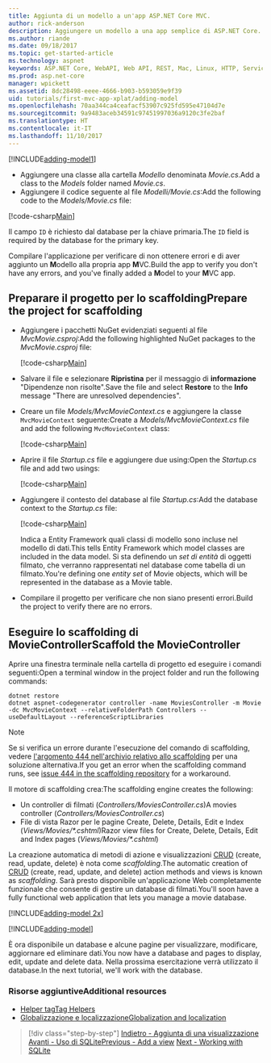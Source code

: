 ```yaml
---
title: Aggiunta di un modello a un'app ASP.NET Core MVC.
author: rick-anderson
description: Aggiungere un modello a una app semplice di ASP.NET Core.
ms.author: riande
ms.date: 09/18/2017
ms.topic: get-started-article
ms.technology: aspnet
keywords: ASP.NET Core, WebAPI, Web API, REST, Mac, Linux, HTTP, Service, HTTP Service,VS Code
ms.prod: asp.net-core
manager: wpickett
ms.assetid: 8dc28498-eeee-4666-b903-b593059e9f39
uid: tutorials/first-mvc-app-xplat/adding-model
ms.openlocfilehash: 70aa344ca4ceafacf53907c925fd595e47104d7e
ms.sourcegitcommit: 9a9483aceb34591c97451997036a9120c3fe2baf
ms.translationtype: HT
ms.contentlocale: it-IT
ms.lasthandoff: 11/10/2017
---
```

[!INCLUDE[adding-model1](../../includes/mvc-intro/adding-model1.md)]

* <span data-ttu-id="1e091-104">Aggiungere una classe alla cartella *Modello* denominata *Movie.cs*.</span><span class="sxs-lookup"><span data-stu-id="1e091-104">Add a class to the *Models* folder named *Movie.cs*.</span></span>
* <span data-ttu-id="1e091-105">Aggiungere il codice seguente al file *Modelli/Movie.cs*:</span><span class="sxs-lookup"><span data-stu-id="1e091-105">Add the following code to the *Models/Movie.cs* file:</span></span>

[!code-csharp[Main](../../tutorials/first-mvc-app/start-mvc/sample/MvcMovie/Models/MovieNoEF.cs?name=snippet_1)]

<span data-ttu-id="1e091-106">Il campo `ID` è richiesto dal database per la chiave primaria.</span><span class="sxs-lookup"><span data-stu-id="1e091-106">The `ID` field is required by the database for the primary key.</span></span> 

<span data-ttu-id="1e091-107">Compilare l'applicazione per verificare di non ottenere errori e di aver aggiunto un **M**odello alla propria app **M**VC.</span><span class="sxs-lookup"><span data-stu-id="1e091-107">Build the app to verify you don't have any errors, and you've finally added a **M**odel to your **M**VC app.</span></span>

## <a name="prepare-the-project-for-scaffolding"></a><span data-ttu-id="1e091-108">Preparare il progetto per lo scaffolding</span><span class="sxs-lookup"><span data-stu-id="1e091-108">Prepare the project for scaffolding</span></span>

- <span data-ttu-id="1e091-109">Aggiungere i pacchetti NuGet evidenziati seguenti al file *MvcMovie.csproj*:</span><span class="sxs-lookup"><span data-stu-id="1e091-109">Add the following highlighted NuGet packages to the *MvcMovie.csproj* file:</span></span>
             
   [!code-csharp[Main](start-mvc/sample/MvcMovie/MvcMovie.csproj?highlight=7,10)]

- <span data-ttu-id="1e091-110">Salvare il file e selezionare **Ripristina** per il messaggio di **informazione** "Dipendenze non risolte".</span><span class="sxs-lookup"><span data-stu-id="1e091-110">Save the file and select **Restore** to the **Info** message "There are unresolved dependencies".</span></span>
- <span data-ttu-id="1e091-111">Creare un file *Models/MvcMovieContext.cs* e aggiungere la classe `MvcMovieContext` seguente:</span><span class="sxs-lookup"><span data-stu-id="1e091-111">Create a *Models/MvcMovieContext.cs* file and add the following `MvcMovieContext` class:</span></span>

   [!code-csharp[Main](start-mvc/sample/MvcMovie/Models/MvcMovieContext.cs)]
   
- <span data-ttu-id="1e091-112">Aprire il file *Startup.cs* file e aggiungere due using:</span><span class="sxs-lookup"><span data-stu-id="1e091-112">Open the *Startup.cs* file and add two usings:</span></span>

   [!code-csharp[Main](start-mvc/sample/MvcMovie/Startup.cs?name=snippet1&highlight=1,2)]

- <span data-ttu-id="1e091-113">Aggiungere il contesto del database al file *Startup.cs*:</span><span class="sxs-lookup"><span data-stu-id="1e091-113">Add the database context to the *Startup.cs* file:</span></span>

   [!code-csharp[Main](start-mvc/sample/MvcMovie/Startup.cs?name=snippet2&highlight=6-7)]

  <span data-ttu-id="1e091-114">Indica a Entity Framework quali classi di modello sono incluse nel modello di dati.</span><span class="sxs-lookup"><span data-stu-id="1e091-114">This tells Entity Framework which model classes are included in the data model.</span></span> <span data-ttu-id="1e091-115">Si sta definendo un *set di entità* di oggetti filmato, che verranno rappresentati nel database come tabella di un filmato.</span><span class="sxs-lookup"><span data-stu-id="1e091-115">You're defining one *entity set* of Movie objects, which will be represented in the database as a Movie table.</span></span>

- <span data-ttu-id="1e091-116">Compilare il progetto per verificare che non siano presenti errori.</span><span class="sxs-lookup"><span data-stu-id="1e091-116">Build the project to verify there are no errors.</span></span>

## <a name="scaffold-the-moviecontroller"></a><span data-ttu-id="1e091-117">Eseguire lo scaffolding di MovieController</span><span class="sxs-lookup"><span data-stu-id="1e091-117">Scaffold the MovieController</span></span>

<span data-ttu-id="1e091-118">Aprire una finestra terminale nella cartella di progetto ed eseguire i comandi seguenti:</span><span class="sxs-lookup"><span data-stu-id="1e091-118">Open a terminal window in the project folder and run the following commands:</span></span>

```
dotnet restore
dotnet aspnet-codegenerator controller -name MoviesController -m Movie -dc MvcMovieContext --relativeFolderPath Controllers --useDefaultLayout --referenceScriptLibraries 
```

> [!NOTE]
> <span data-ttu-id="1e091-119">Se si verifica un errore durante l'esecuzione del comando di scaffolding, vedere [l'argomento 444 nell'archivio relativo allo scaffolding](https://github.com/aspnet/scaffolding/issues/444) per una soluzione alternativa.</span><span class="sxs-lookup"><span data-stu-id="1e091-119">If you get an error when the scaffolding command runs, see [issue 444 in the scaffolding repository](https://github.com/aspnet/scaffolding/issues/444) for a workaround.</span></span>

<span data-ttu-id="1e091-120">Il motore di scaffolding crea:</span><span class="sxs-lookup"><span data-stu-id="1e091-120">The scaffolding engine creates the following:</span></span>

* <span data-ttu-id="1e091-121">Un controller di filmati (*Controllers/MoviesController.cs*)</span><span class="sxs-lookup"><span data-stu-id="1e091-121">A movies controller (*Controllers/MoviesController.cs*)</span></span>
* <span data-ttu-id="1e091-122">File di vista Razor per le pagine Create, Delete, Details, Edit e Index (*Views/Movies/\*.cshtml*)</span><span class="sxs-lookup"><span data-stu-id="1e091-122">Razor view files for Create, Delete, Details, Edit and Index pages (*Views/Movies/\*.cshtml*)</span></span>

<span data-ttu-id="1e091-123">La creazione automatica di metodi di azione e visualizzazioni [CRUD](https://wikipedia.org/wiki/Create,_read,_update_and_delete) (create, read, update, delete) è nota come *scaffolding*.</span><span class="sxs-lookup"><span data-stu-id="1e091-123">The automatic creation of [CRUD](https://wikipedia.org/wiki/Create,_read,_update_and_delete) (create, read, update, and delete) action methods and views is known as *scaffolding*.</span></span> <span data-ttu-id="1e091-124">Sarà presto disponibile un'applicazione Web completamente funzionale che consente di gestire un database di filmati.</span><span class="sxs-lookup"><span data-stu-id="1e091-124">You'll soon have a fully functional web application that lets you manage a movie database.</span></span>

[!INCLUDE[adding-model 2x](../../includes/mvc-intro/adding-model2xp.md)]

[!INCLUDE[adding-model](../../includes/mvc-intro/adding-model3.md)]

<span data-ttu-id="1e091-125">È ora disponibile un database e alcune pagine per visualizzare, modificare, aggiornare ed eliminare dati.</span><span class="sxs-lookup"><span data-stu-id="1e091-125">You now have a database and pages to display, edit, update and delete data.</span></span> <span data-ttu-id="1e091-126">Nella prossima esercitazione verrà utilizzato il database.</span><span class="sxs-lookup"><span data-stu-id="1e091-126">In the next tutorial, we'll work with the database.</span></span>

### <a name="additional-resources"></a><span data-ttu-id="1e091-127">Risorse aggiuntive</span><span class="sxs-lookup"><span data-stu-id="1e091-127">Additional resources</span></span>

* [<span data-ttu-id="1e091-128">Helper tag</span><span class="sxs-lookup"><span data-stu-id="1e091-128">Tag Helpers</span></span>](xref:mvc/views/tag-helpers/intro)
* [<span data-ttu-id="1e091-129">Globalizzazione e localizzazione</span><span class="sxs-lookup"><span data-stu-id="1e091-129">Globalization and localization</span></span>](xref:fundamentals/localization)

>[!div class="step-by-step"]
<span data-ttu-id="1e091-130">[Indietro - Aggiunta di una visualizzazione](adding-view.md)
[Avanti - Uso di SQLite](working-with-sql.md)</span><span class="sxs-lookup"><span data-stu-id="1e091-130">[Previous - Add a view](adding-view.md)
[Next - Working with SQLite](working-with-sql.md)</span></span>
